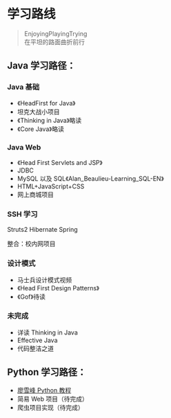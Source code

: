 # 学习路线
> EnjoyingPlayingTrying  
> 在平坦的路面曲折前行

## Java 学习路径：

### Java 基础

* 《HeadFirst for Java》
* 坦克大战小项目
* 《Thinking in Java》略读
* 《Core Java》略读 


### Java Web

* 《Head First Servlets and JSP》
* JDBC
* MySQL 以及 SQL《Alan_Beaulieu-Learning_SQL-EN》
* HTML+JavaScript+CSS
* 网上商城项目

### SSH 学习

Struts2
Hibernate
Spring

整合：校内网项目

### 设计模式

* 马士兵设计模式视频
* 《Head First Design Patterns》
* 《Gof》待读

### 未完成

* 详读 Thinking in Java
* Effective Java
* 代码整洁之道

## Python 学习路径：

* [廖雪峰 Python 教程](http://www.liaoxuefeng.com/wiki/0014316089557264a6b348958f449949df42a6d3a2e542c000)
* 简易 Web 项目（待完成）
* 爬虫项目实现（待完成）
